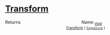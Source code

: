 # [Transform](./FilterPoints-100663755.md)



Returns<img width=200/>Name
<sub>[Void](https://docs.microsoft.com/en-us/dotnet/api/System.Void)</sub><img width=200/><sub>[Transform](./FilterPoints-100663755.md) ( [`Signature`](./../../../../Signature.md) )</sub><br>


